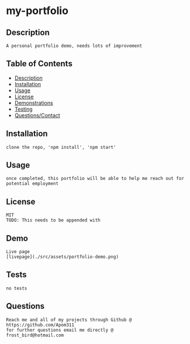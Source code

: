 # **my-portfolio**

## Description

    A personal portfolio demo, needs lots of improvement

## Table of Contents

- [Description](#description)
- [Installation](#installation)
- [Usage](#usage)
- [License](#license)
- [Demonstrations](#demo)
- [Testing](#tests)
- [Questions/Contact](#questions)

## Installation

    clone the repo, 'npm install', 'npm start'

## Usage

    once completed, this portfolio will be able to help me reach out for potential employment

## License

    MIT
    TODO: This needs to be appended with

## Demo

    Live page
    [livepage](./src/assets/portfolio-demo.png)

## Tests

    no tests

## Questions

    Reach me and all of my projects through Github @
    https://github.com/Apom311
    for further questions email me directly @
    frost_bird@hotmail.com
